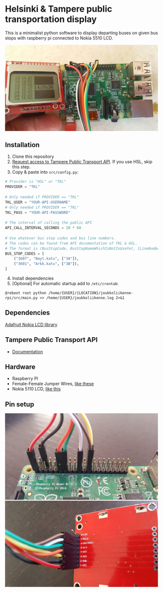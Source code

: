 # Helsinki & Tampere public transportation display

This is a minimalist python software to display departing buses on given bus stops with raspberry pi connected to Nokia 5510 LCD.

![Public transportation LCD display](doc/img1.jpg)

## Installation

1. Clone this repository
2. [Request access to Tampere Public Transport API](http://developer.publictransport.tampere.fi/pages/en/account-request.php). If you use HSL, skip this step.
3. Copy & paste into `src/config.py`:
```python
# Provider is "HSL" or "TKL"
PROVIDER = "TKL"

# Only needed if PROVIDER == "TKL"
TKL_USER = "YOUR-API-USERNAME"
# Only needed if PROVIDER == "TKL"
TKL_PASS = "YOUR-API-PASSWORD"

# The interval of calling the public API
API_CALL_INTERVAL_SECONDS = 20 * 60

# Use whatever bus stop codes and bus line numbers.
# The codes can be found from API documentation of TKL & HSL.
# The format is (BusStopCode, BusStopNameWhichIsNotInUseYet, [LineNumbers])
BUS_STOP_CODES = [
    ("3607", "Nayt.katu", ["3A"]),
    ("3601", "Arkk.katu", ["3B"]),
]
```
4. Install dependencies
5. [Optional] For automatic startup add to `/etc/crontab`:
```
@reboot root python /home/{USER}/{LOCATION}/joukkoliikenne-rpi/src/main.py >> /home/{USER}/joukkoliikenne.log 2>&1
```

## Dependencies

[Adafruit Nokia LCD library](https://github.com/adafruit/Adafruit_Nokia_LCD)

## Tampere Public Transport API

- [Documentation](http://wiki.itsfactory.fi/index.php/TRE_API_Public_Transport)

## Hardware

- Raspberry PI
- Female-Female Jumper Wires, [like these](http://www.dx.com/p/diy-female-to-female-dupont-breadboard-jumper-wires-black-multi-color-40-pcs-10cm-343484)
- Nokia 5110 LCD, [like this](https://www.adafruit.com/product/338)

## Pin setup

![Pin setup 1](doc/img2.jpg)
![Pin setup 2](doc/img3.jpg)

